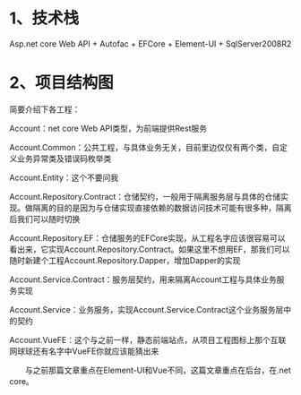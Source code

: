 # 1、技术栈
Asp.net core Web API + Autofac + EFCore + Element-UI + SqlServer2008R2
# 2、项目结构图
简要介绍下各工程：

Account：net core Web API类型，为前端提供Rest服务

Account.Common：公共工程，与具体业务无关，目前里边仅仅有两个类，自定义业务异常类及错误码枚举类

Account.Entity：这个不要问我

Account.Repository.Contract：仓储契约，一般用于隔离服务层与具体的仓储实现。做隔离的目的是因为与仓储实现直接依赖的数据访问技术可能有很多种，隔离后我们可以随时切换

Account.Repository.EF：仓储服务的EFCore实现，从工程名字应该很容易可以看出来，它实现Account.Repository.Contract。如果这里不想用EF，那我们可以随时新建个工程Account.Repository.Dapper，增加Dapper的实现

Account.Service.Contract：服务层契约，用来隔离Account工程与具体业务服务实现

Account.Service：业务服务，实现Account.Service.Contract这个业务服务层中的契约

Account.VueFE：这个与之前一样，静态前端站点，从项目工程图标上那个互联网球球还有名字中VueFE你就应该能猜出来

　　与之前那篇文章重点在Element-UI和Vue不同，这篇文章重点在后台，在.net core。
